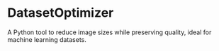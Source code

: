 # DatasetOptimizer
A Python tool to reduce image sizes while preserving quality, ideal for machine learning datasets.
